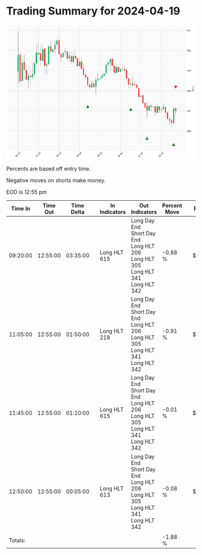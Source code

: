 
# Trading Summary for 2024-04-19

![Plot](2024-04-19_graph.png)

Percents are based off entry time.

Negative moves on shorts make money.

EOD is 12:55 pm

| Time In | Time Out | Time Delta |    | In Indicators | Out Indicators | Percent Move |    | Price In | Price Out | Dollar Move |
| ------- | -------- | ---------- | -- | ------------- | -------------- | ------------ | -- | -------- | --------- | ----------- |
| 09:20:00 | 12:55:00 | 03:35:00 | | Long HLT 615 | Long Day End<br>Short Day End<br>Long HLT 206<br>Long HLT 305<br>Long HLT 341<br>Long HLT 342 | -0.88 % | | $148.31 | $147.01 | $-1.30 |
| 11:05:00 | 12:55:00 | 01:50:00 | | Long HLT 218 | Long Day End<br>Short Day End<br>Long HLT 206<br>Long HLT 305<br>Long HLT 341<br>Long HLT 342 | -0.91 % | | $148.36 | $147.01 | $-1.35 |
| 11:45:00 | 12:55:00 | 01:10:00 | | Long HLT 615 | Long Day End<br>Short Day End<br>Long HLT 206<br>Long HLT 305<br>Long HLT 341<br>Long HLT 342 | -0.01 % | | $147.03 | $147.01 | $-0.02 |
| 12:50:00 | 12:55:00 | 00:05:00 | | Long HLT 613 | Long Day End<br>Short Day End<br>Long HLT 206<br>Long HLT 305<br>Long HLT 341<br>Long HLT 342 | -0.08 % | | $147.13 | $147.01 | $-0.12 |
|  |  |  |  |  |  |  | |  |  |  |
| Totals: |  |  |  |  |  | -1.88 % | |  |  | $-2.79 |